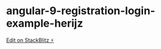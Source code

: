 # angular-9-registration-login-example-herijz

[Edit on StackBlitz ⚡️](https://stackblitz.com/edit/angular-9-registration-login-example-herijz)